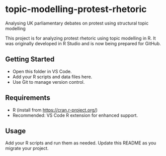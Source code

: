 # topic-modelling-protest-rhetoric

Analysing UK parliamentary debates on protest using structural topic modelling

This project is for analyzing protest rhetoric using topic modelling in R. It was originally developed in R Studio and is now being prepared for GitHub.

## Getting Started
- Open this folder in VS Code.
- Add your R scripts and data files here.
- Use Git to manage version control.

## Requirements
- R (install from https://cran.r-project.org/)
- Recommended: VS Code R extension for enhanced support.

## Usage
Add your R scripts and run them as needed. Update this README as you migrate your project.

